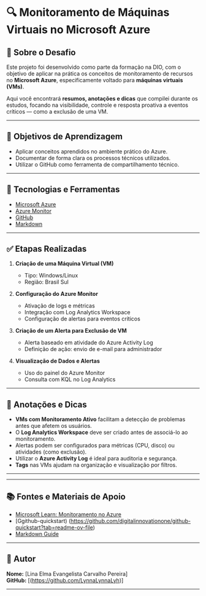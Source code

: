 # 🔍 Monitoramento de Máquinas Virtuais no Microsoft Azure

## 🧠 Sobre o Desafio

Este projeto foi desenvolvido como parte da formação na DIO, com o objetivo de aplicar na prática os conceitos de monitoramento de recursos no **Microsoft Azure**, especificamente voltado para **máquinas virtuais (VMs)**.

Aqui você encontrará **resumos, anotações e dicas** que compilei durante os estudos, focando na visibilidade, controle e resposta proativa a eventos críticos — como a exclusão de uma VM.

---

## 🎯 Objetivos de Aprendizagem

- Aplicar conceitos aprendidos no ambiente prático do Azure.
- Documentar de forma clara os processos técnicos utilizados.
- Utilizar o GitHub como ferramenta de compartilhamento técnico.

---

## 🧰 Tecnologias e Ferramentas

- [Microsoft Azure](https://azure.microsoft.com/)
- [Azure Monitor](https://learn.microsoft.com/pt-br/azure/azure-monitor/)
- [GitHub](https://github.com/)
- [Markdown](https://www.markdownguide.org/)

---

## ✅ Etapas Realizadas

1. **Criação de uma Máquina Virtual (VM)**
   - Tipo: Windows/Linux
   - Região: Brasil Sul
   

2. **Configuração do Azure Monitor**
   - Ativação de logs e métricas
   - Integração com Log Analytics Workspace
   - Configuração de alertas para eventos críticos

3. **Criação de um Alerta para Exclusão de VM**
   - Alerta baseado em atividade do Azure Activity Log
   - Definição de ação: envio de e-mail para administrador

4. **Visualização de Dados e Alertas**
   - Uso do painel do Azure Monitor
   - Consulta com KQL no Log Analytics

---

## 📝 Anotações e Dicas

- **VMs com Monitoramento Ativo** facilitam a detecção de problemas antes que afetem os usuários.
- O **Log Analytics Workspace** deve ser criado antes de associá-lo ao monitoramento.
- Alertas podem ser configurados para métricas (CPU, disco) ou atividades (como exclusão).
- Utilizar o **Azure Activity Log** é ideal para auditoria e segurança.
- **Tags** nas VMs ajudam na organização e visualização por filtros.

---


---

## 📚 Fontes e Materiais de Apoio

- [Microsoft Learn: Monitoramento no Azure](https://learn.microsoft.com/pt-br/training/modules/monitor-azure-resources/)
- [Ggithub-quickstart) (https://github.com/digitalinnovationone/github-quickstart?tab=readme-ov-file)
- [Markdown Guide](https://www.markdownguide.org/basic-syntax/)

---

## 🚀 Autor

**Nome:** [Lina Elma Evangelista Carvalho Pereira]  
**GitHub:** [(https://github.com/LynnaLynnaLyh)]

---


